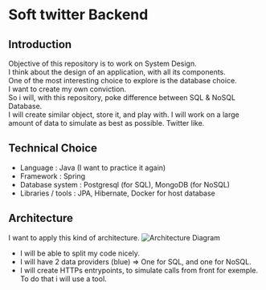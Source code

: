 # Soft twitter Backend

## Introduction
Objective of this repository is to work on System Design.  
I think about the design of an application, with all its components.  
One of the most interesting choice to explore is the database choice.  
I want to create my own conviction.  
So i will, with this repository, poke difference between SQL & NoSQL Database.  
I will create similar object, store it, and play with. I will work on a large amount of data to simulate as best as possible. Twitter like.  

## Technical Choice

 - Language : Java (I want to practice it again)
 - Framework : Spring
 - Database system : Postgresql (for SQL), MongoDB (for NoSQL)
 - Libraries / tools : JPA, Hibernate, Docker for host database

## Architecture

I want to apply this kind of architecture.
![Architecture Diagram](https://cdn-media-1.freecodecamp.org/images/YIABVRTHRz58ZiT6W-emBkfNIQUHBelp8t6U)

 - I will be able to split my code nicely.
 - I will have 2 data providers (blue) => One for SQL, and one for NoSQL.
 - I will create HTTPs entrypoints, to simulate calls from front for exemple. To do that i will use a tool.
